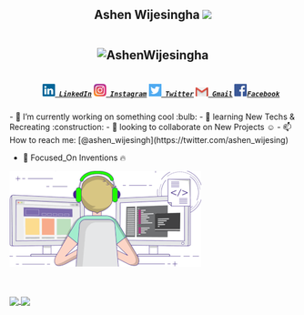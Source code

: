 <h2 align="center">Ashen Wijesingha <img src="https://media.giphy.com/media/hvRJCLFzcasrR4ia7z/giphy.gif" width="25px">  
 <br>
  <br>
<p align="center"> <img src="https://komarev.com/ghpvc/?username=AshenWijesingha" alt="AshenWijesingha" /> </p>
</h2>
<p> 
<h5 align="center">
  <code>
    <a href="https://www.linkedin.com/in/ashen-wijesinghe-89137312b/" title="LinkedIn Profile"><img width="22" src="https://github.com/AshenWijesingha/AshenWijesingha/blob/main/Images/linkedin.svg"> LinkedIn</a></code>
    <code><a href="https://www.instagram.com/ashen_wijesingha/" title="Instagram Profile"><img width="22" src="https://github.com/AshenWijesingha/AshenWijesingha/blob/main/Images/instagram.svg"> Instagram</a></code>
    <code><a href="https://www.twitter.com/ashen_wijesingh" title="Twitter Profile"><img width="22" src="https://github.com/AshenWijesingha/AshenWijesingha/blob/main/Images/twitter.png"> Twitter</a></code>
    <code><a href="mailto:a.d.wijesina@gmail.com; a.d.wijesingha@outlook.com" title="Send Email"><img width="22" src="https://github.com/AshenWijesingha/AshenWijesingha/blob/main/Images/gmail.png"> Gmail</a></code>
 <code><a href="https://www.facebook.com/ashen.dilshan.96" title="Facebook Profile"><img width="22"                                                                             src="https://github.com/AshenWijesingha/AshenWijesingha/blob/main/Images/facebook.png">Facebook</a></code>
</h5>
<p/>
 - 🔭 I’m currently working on something cool :bulb: 
 - 🌱 learning New Techs & Recreating :construction:  
 - 👯 looking to collaborate on New Projects ☺
 - 📫 How to reach me: [@ashen_wijesingh](https://twitter.com/ashen_wijesing)
<br>

<!--

[<img align="left" alt="ashen.dilshan.96 | Facebook" width="22px" src="https://cdn.jsdelivr.net/npm/simple-icons@v3/icons/facebook.svg" />][facebook]
[<img align="left" alt="ashen_wijesingha | Instagram" width="22px" src="https://cdn.jsdelivr.net/npm/simple-icons@v3/icons/instagram.svg" />][instagram]
[<img align="left" alt="ashen-wijesinghe-89137312b | LinkedIn" width="22px" src="https://cdn.jsdelivr.net/npm/simple-icons@v3/icons/linkedin.svg" />][linkedin]
[<img align="left" alt="ashen_wijesingh | Twitter" width="22px" src="https://cdn.jsdelivr.net/npm/simple-icons@v3/icons/twitter.svg" />][twitter]

-->

- :dart: Focused_On Inventions :fire: 

 ![enter image description here](https://raw.githubusercontent.com/AshenWijesingha/AshenWijesingha/main/gif1.gif)

<br>

<!--![AshenWijesingha's GitHub Stats](https://github-readme-stats.vercel.app/api?username=AshenWijesingha&show_icons=true&hide_border=true)
![Anurag's github stats](https://github-readme-stats.vercel.app/api?username=AshenWijesingha&show_icons=true&theme=graywhite)
[![Top Langs](https://github-readme-stats.vercel.app/api/top-langs/?username=AshenWijesingha)](https://github.com/AshenWijesingha/github-readme-stats)
-->
<br>

<a href="https://github.com/AshenWijesingha/github-readme-stats">
  <img align="center" src="https://github-readme-stats.vercel.app/api?username=AshenWijesingha&show_icons=true&theme=graywhite" />
</a>
<a href="https://github.com/AshenWijesingha/github-readme-stats">
  <img align="center" src="https://github-readme-stats.vercel.app/api/top-langs/?username=AshenWijesingha" />
</a>

<!--
![Git Hub Contribution](https://user-images.githubusercontent.com/34527100/94196273-bebe8b80-fed1-11ea-9b26-7672c725a6fd.jpg)
-->

[twitter]: https://twitter.com/ashen_wijesingh
[instagram]: https://instagram.com/ashen_wijesingha
[linkedin]: https://linkedin.com/in/ashen-wijesinghe-89137312b/
[facebook]: https://www.facebook.com/ashen.dilshan.96

